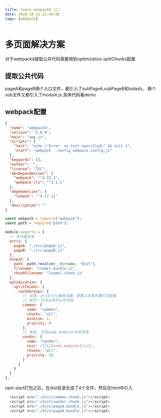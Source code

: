```yaml
---
title: learn-webpack4（二）
date: 2018-10-21 12:44:06
tags: [webpack]
---
```

# 多页面解决方案
对于webpack4提取公共代码需要用到optimization.splitChunks配置
## 提取公共代码
pageA和pageB俩个入口文件，都引入了subPageA,subPageB和lodash。
俩个sub文件又都引入了module.js
具体代码看demo

## webpack配置

```json
{
  "name": "webpack4",
  "version": "1.0.0",
  "main": "app.js",
  "scripts": {
    "test": "echo \"Error: no test specified\" && exit 1",
    "start": "webpack --config webpack.config.js"
  },
  "keywords": [],
  "author": "",
  "license": "ISC",
  "devDependencies": {
    "webpack": "^4.15.1",
    "webpack-cli": "^3.1.2"
  },
  "dependencies": {
    "lodash": "^4.17.11"
  },
  "description": ""
}
```
```javascript
const webpack = require("webpack");
const path = require("path");

module.exports = {
  // 多页面应用
  entry: {
    pageA: "./src/pageA.js",
    pageB: "./src/pageB.js"
  },
  output: {
    path: path.resolve(__dirname, "dist"),
    filename: "[name].bundle.js",
    chunkFilename: "[name].chunk.js"
  },
  optimization: {
    splitChunks: {
      cacheGroups: {
        // 注意: priority属性设置，使第三方库先被打包提取
        // 其次: 打包业务中公共代码
        common: {
          name: "common",
          chunks: "all",
          minSize: 1,
          priority: 0
        },
        // 首先: 打包node_modules中的文件
        vendor: {
          name: "vendor",
          test: /[\\/]node_modules[\\/]/,
          chunks: "all",
          priority: 10
        }
      }
    }
  }
};
```
npm start打包之后，在dist目录生成了4个文件，然后在html中引入
```javascript
  <script src="./dist/common.chunk.js"></script>
  <script src="./dist/vendor.chunk.js"></script>
  <script src="./dist/pageA.bundle.js"></script>
  <script src="./dist/pageB.bundle.js"></script>
```